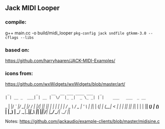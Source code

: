
## Jack MIDI Looper


### compile:
g++ main.cc -o build/midi_looper `pkg-config jack sndfile gtkmm-3.0 --cflags --libs`


### based on:
https://github.com/harryhaaren/JACK-MIDI-Examples/


### icons from:
https://github.com/wxWidgets/wxWidgets/blob/master/art/



     _            _      __  __ ___ ____ ___   _
    | | __ _  ___| | __ |  \/  |_ _|  _ \_ _| | |    ___   ___  _ __  
 _  | |/ _` |/ __| |/ / | |\/| || || | | | |  | |   / _ \ / _ \| '_ \ 
| |_| | (_| | (__|   <  | |  | || || |_| | |  | |__| (_) | (_) | |_) |
 \___/ \__,_|\___|_|\_\ |_|  |_|___|____/___| |_____\___/ \___/| .__/ 
                                                               |_|


Notes:
https://github.com/jackaudio/example-clients/blob/master/midisine.c